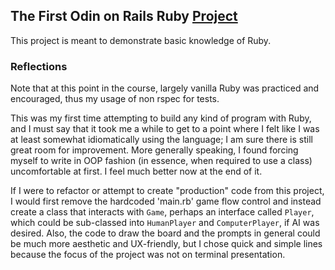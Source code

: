 ## The First Odin on Rails Ruby [Project](https://www.theodinproject.com/courses/ruby-programming/lessons/oop)
This project is meant to demonstrate basic knowledge of Ruby.

### Reflections
Note that at this point in the course, largely vanilla Ruby was practiced and encouraged, thus my usage of non rspec for tests.

This was my first time attempting to build any kind of program with Ruby, and I must say that it took me a while to get to a point where I felt like I was at least somewhat idiomatically using the language; I am sure there is still great room for improvement.
More generally speaking, I found forcing myself to write in OOP fashion (in essence, when required to use a class) uncomfortable at first. I feel much better now at the end of it.

If I were to refactor or attempt to create "production" code from this project, I would first remove the hardcoded 'main.rb' game flow control and instead create a class that interacts with `Game`, perhaps an interface called `Player`, which could be sub-classed into `HumanPlayer` and `ComputerPlayer`, if AI was desired.
Also, the code to draw the board and the prompts in general could be much more aesthetic and UX-friendly, but I chose quick and simple lines because the focus of the project was not on terminal presentation.